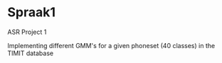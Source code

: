 # Spraak1
ASR Project 1

Implementing different GMM's for a given phoneset (40 classes) in the TIMIT database

